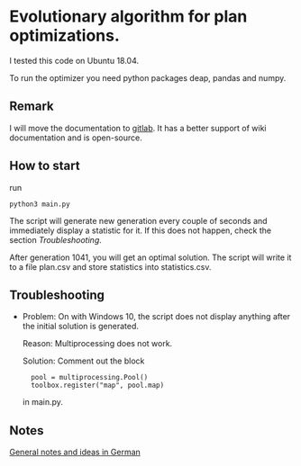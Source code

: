# Evolutionary algorithm for plan optimizations.

I tested this code on Ubuntu 18.04.

To run the optimizer you need python packages deap, pandas and numpy.


## Remark
I will move the documentation to [gitlab](https://gitlab.com/rkrenzler/hostpital-roster/-/wikis/home). It has a better support of wiki documentation and is open-source.


## How to start

run

    python3 main.py

The script will generate new generation every couple of seconds and immediately display a statistic for it. If this does not happen, check the section *Troubleshooting*.

After generation 1041, you will get an optimal solution. The script will write it to a file plan.csv and store statistics into statistics.csv.

## Troubleshooting

* Problem: On with Windows 10, the script does not display anything after the initial solution is generated.

    Reason: Multiprocessing does not work.

    Solution: Comment out the block

        pool = multiprocessing.Pool()
        toolbox.register("map", pool.map)

    in main.py.

## Notes
[General notes and ideas in German](doc/notes.md)


